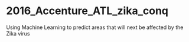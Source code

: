 # 2016_Accenture_ATL_zika_conq
Using Machine Learning to predict areas that will next be affected by the Zika virus
